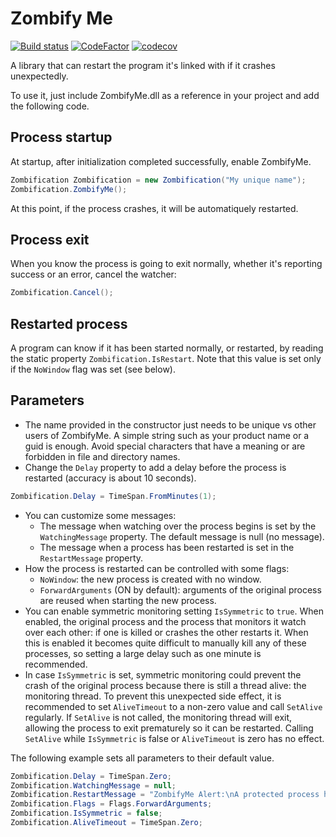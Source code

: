 # Zombify Me
[![Build status](https://ci.appveyor.com/api/projects/status/qc1u46yluy767d95?svg=true)](https://ci.appveyor.com/project/dlebansais/zombifyme)
[![CodeFactor](https://www.codefactor.io/repository/github/dlebansais/zombifyme/badge)](https://www.codefactor.io/repository/github/dlebansais/zombifyme)
[![codecov](https://codecov.io/gh/dlebansais/ZombifyMe/branch/master/graph/badge.svg)](https://codecov.io/gh/dlebansais/ZombifyMe)

A library that can restart the program it's linked with if it crashes unexpectedly.

To use it, just include ZombifyMe.dll as a reference in your project and add the following code.

## Process startup

At startup, after initialization completed successfully, enable ZombifyMe.

```csharp
Zombification Zombification = new Zombification("My unique name");
Zombification.ZombifyMe();
```

At this point, if the process crashes, it will be automatiquely restarted.

## Process exit

When you know the process is going to exit normally, whether it's reporting success or an error, cancel the watcher:

```csharp
Zombification.Cancel();
```

## Restarted process

A program can know if it has been started normally, or restarted, by reading the static property `Zombification.IsRestart`.
Note that this value is set only if the `NoWindow` flag was set (see below).

## Parameters

+ The name provided in the constructor just needs to be unique vs other users of ZombifyMe. A simple string such as your product name or a guid is enough. Avoid special characters that have a meaning or are forbidden in file and directory names.
+ Change the `Delay` property to add a delay before the process is restarted (accuracy is about 10 seconds).

```csharp
Zombification.Delay = TimeSpan.FromMinutes(1);
```

+ You can customize some messages:
  * The message when watching over the process begins is set by the `WatchingMessage` property. The default message is null (no message).
  * The message when a process has been restarted is set in the `RestartMessage` property.
+ How the process is restarted can be controlled with some flags:
  * `NoWindow`: the new process is created with no window.
  * `ForwardArguments` (ON by default): arguments of the original process are reused when starting the new process.
+ You can enable symmetric monitoring setting `IsSymmetric` to `true`. When enabled, the original process and the process that monitors it watch over each other: if one is killed or crashes the other restarts it. When this is enabled it becomes quite difficult to manually kill any of these processes, so setting a large delay such as one minute is recommended.
+ In case `IsSymmetric` is set, symmetric monitoring could prevent the crash of the original process because there is still a thread alive: the monitoring thread. To prevent this unexpected side effect, it is recommended to set `AliveTimeout` to a non-zero value and call `SetAlive` regularly. If `SetAlive` is not called, the monitoring thread will exit, allowing the process to exit prematurely so it can be restarted. Calling `SetAlive` while `IsSymmetric` is false or `AliveTimeout` is zero has no effect.

The following example sets all parameters to their default value.
```csharp
Zombification.Delay = TimeSpan.Zero;
Zombification.WatchingMessage = null;
Zombification.RestartMessage = "ZombifyMe Alert:\nA protected process has been restarted";
Zombification.Flags = Flags.ForwardArguments;
Zombification.IsSymmetric = false;
Zombification.AliveTimeout = TimeSpan.Zero;
```
